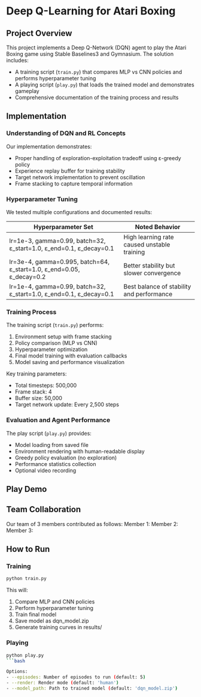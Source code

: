 
# Deep Q-Learning for Atari Boxing

## Project Overview
This project implements a Deep Q-Network (DQN) agent to play the Atari Boxing game using Stable Baselines3 and Gymnasium. The solution includes:
- A training script (`train.py`) that compares MLP vs CNN policies and performs hyperparameter tuning
- A playing script (`play.py`) that loads the trained model and demonstrates gameplay
- Comprehensive documentation of the training process and results

## Implementation

### Understanding of DQN and RL Concepts
Our implementation demonstrates:
- Proper handling of exploration-exploitation tradeoff using ε-greedy policy
- Experience replay buffer for training stability
- Target network implementation to prevent oscillation
- Frame stacking to capture temporal information

### Hyperparameter Tuning
We tested multiple configurations and documented results:

| Hyperparameter Set | Noted Behavior |
|--------------------|----------------|
| lr=1e-3, gamma=0.99, batch=32, ε_start=1.0, ε_end=0.1, ε_decay=0.1 | High learning rate caused unstable training |
| lr=3e-4, gamma=0.995, batch=64, ε_start=1.0, ε_end=0.05, ε_decay=0.2 | Better stability but slower convergence |
| lr=1e-4, gamma=0.99, batch=32, ε_start=1.0, ε_end=0.1, ε_decay=0.1 | Best balance of stability and performance |

### Training Process
The training script (`train.py`) performs:
1. Environment setup with frame stacking
2. Policy comparison (MLP vs CNN)
3. Hyperparameter optimization
4. Final model training with evaluation callbacks
5. Model saving and performance visualization

Key training parameters:
- Total timesteps: 500,000
- Frame stack: 4
- Buffer size: 50,000
- Target network update: Every 2,500 steps

### Evaluation and Agent Performance
The play script (`play.py`) provides:
- Model loading from saved file
- Environment rendering with human-readable display
- Greedy policy evaluation (no exploration)
- Performance statistics collection
- Optional video recording

## Play Demo

## Team Collaboration
Our team of 3 members contributed as follows:
Member 1:
Member 2:
Member 3:

## How to Run

### Training
```bash
python train.py
``````
This will:

1. Compare MLP and CNN policies
2. Perform hyperparameter tuning
3. Train final model
4. Save model as dqn_model.zip
5. Generate training curves in results/

### Playing
```bash
python play.py
```bash

Options:
- --episodes: Number of episodes to run (default: 5)
- --render: Render mode (default: 'human')
- --model_path: Path to trained model (default: 'dqn_model.zip')
